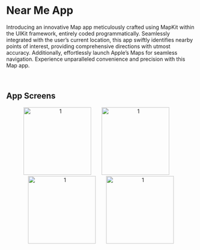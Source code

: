 # Near Me App

Introducing an innovative Map app meticulously crafted using MapKit within the UIKit framework, entirely coded programmatically. Seamlessly integrated with the user’s current location, this app swiftly identifies nearby points of interest, providing comprehensive directions with utmost accuracy. Additionally, effortlessly launch Apple’s Maps for seamless navigation. Experience unparalleled convenience and precision with this Map app.

&nbsp;

 ## App Screens

 <p align="center">

  <img src="https://github.com/leo10k/NearMe/assets/85126341/89e63448-b2a9-4f9b-8d40-5a595d1f974c" width="180" title="1">
  &nbsp;
  &nbsp;
  &nbsp;
  <img src="https://github.com/leo10k/NearMe/assets/85126341/8b02ad07-4f74-4a46-9414-6dbc00fca392" width="180" title="1">
  &nbsp;
  &nbsp;
  &nbsp;
  <img src="https://github.com/leo10k/NearMe/assets/85126341/c590f73d-f116-46ef-8e3e-82abc5aaa7b8" width="180" title="1">
  &nbsp;
  &nbsp;
  &nbsp;
  <img src="https://github.com/leo10k/NearMe/assets/85126341/5d65d6ad-95d5-4928-bd8c-755fd378f8b4" width="180" title="1">

 </p>
